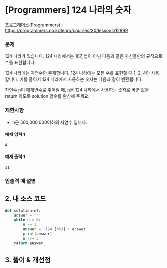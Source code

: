 # [Programmers] 124 나라의 숫자

프로그래머스(Programmers) :  https://programmers.co.kr/learn/courses/30/lessons/12899

### 문제

124 나라가 있습니다. 124 나라에서는 10진법이 아닌 다음과 같은 자신들만의 규칙으로 수를 표현합니다.

124 나라에는 자연수만 존재합니다.
124 나라에는 모든 수를 표현할 때 1, 2, 4만 사용합니다.
예를 들어서 124 나라에서 사용하는 숫자는 다음과 같이 변환됩니다.

자연수 n이 매개변수로 주어질 때, n을 124 나라에서 사용하는 숫자로 바꾼 값을 return 하도록 solution 함수를 완성해 주세요.

### 제한사항

- n은 500,000,000이하의 자연수 입니다.


#### 예제 입력 1

```
4
```
#### 예제 출력 1

```
11
```

### 입출력 예 설명


## 2. 내 소스 코드

```python
def solution(n):
    answer = ''
    while n > 0:
        n -= 1
        answer = '124'[n%3] + answer
        print(answer)
        n //= 3
    return answer
```


## 3. 풀이 & 개선점